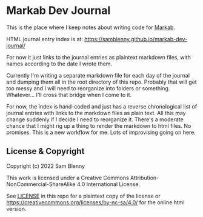 <!--
Copyright (c) 2022 Sam Blenny
SPDX-License-Identifier: CC-BY-NC-SA-4.0
-->

# Markab Dev Journal

This is the place where I keep notes about writing code for
[Markab](https://github.com/samblenny/markab).

HTML journal entry index is at: https://samblenny.github.io/markab-dev-journal/

For now it just links to the journal entries as plaintext markdown files, with
names according to the date I wrote them.

Currently I'm writing a separate markdown file for each day of the journal and
dumping them all in the root directory of this repo. Probably that will get too
messy and I will need to reorganize into folders or something. Whatever... I'll
cross that bridge when I come to it.

For now, the index is hand-coded and just has a reverse chronological list of
journal entries with links to the markdown files as plain text. All this may
change suddenly if I decide I need to reorganize it. There's a moderate chance
that I might rig up a thing to render the markdown to html files. No promises.
This is a new workflow for me. Lots of improvising going on here.


## License & Copyright

Copyright (c) 2022 Sam Blenny

This work is licensed under a Creative Commons
Attribution-NonCommercial-ShareAlike 4.0 International License.

See [LICENSE](LICENSE) in this repo for a plaintext copy of the license or
https://creativecommons.org/licenses/by-nc-sa/4.0/ for the online html version.
